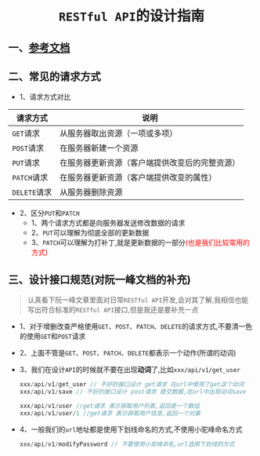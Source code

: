 # <center>`RESTful API`的设计指南</center>
## 一、[参考文档](http://www.ruanyifeng.com/blog/2014/05/restful_api.html)

## 二、常见的请求方式

* 1、请求方式对比

|请求方式|说明|
|----|----|
|`GET`请求|从服务器取出资源（一项或多项）|
|`POST`请求|在服务器新建一个资源|
|`PUT`请求|在服务器更新资源（客户端提供改变后的完整资源）|
|`PATCH`请求|在服务器更新资源（客户端提供改变的属性）|
|`DELETE`请求|从服务器删除资源|

* 2、区分`PUT`和`PATCH`
  * 1、两个请求方式都是向服务器发送修改数据的请求
  * 2、`PUT`可以理解为彻底全部的更新数据
  * 3、`PATCH`可以理解为打补丁,就是更新数据的一部分<font color="#f00">(也是我们比较常用的方式)</font>

## 三、设计接口规范(对阮一峰文档的补充)
> 认真看下阮一峰文章里面对日常`RESTful API`开发,会对其了解,我相信也能写出符合标准的`RESTful API`接口,但是我还是要补充一点

* 1、对于增删改查严格使用`GET`、`POST`、`PATCH`、`DELETE`的请求方式,不要清一色的使用`GET`和`POST`请求
* 2、上面不管是`GET`、`POST`、`PATCH`、`DELETE`都表示一个动作(所谓的动词)
* 3、我们在设计`API`的时候就不要在出现**动词**了,比如`xxx/api/v1/get_user`

  ```typescript
  xxx/api/v1/get_user // 不好的接口设计 get请求 在url中使用了get这个动词
  xxx/api/v1/save // 不好的接口设计 post请求 提交数据,在url中出现动词save

  xxx/api/v1/user //get请求 表示获取用户列表,返回是一个数组
  xxx/api/v1/user/1 //get请求 表示获取用户信息,返回一个对象
  ```

* 4、一般我们的`url`地址都是使用下划线命名的方式,不使用小驼峰命名方式

  ```typescript
  xxx/api/v1/modifyPassword // 不要使用小驼峰命名,url选用下划线的方式
  ```